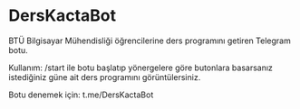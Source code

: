 # DersKactaBot
BTÜ Bilgisayar Mühendisliği öğrencilerine ders programını getiren Telegram botu.

Kullanım:
/start ile botu başlatıp yönergelere göre butonlara basarsanız istediğiniz güne ait ders programını görüntülersiniz.

Botu denemek için: t.me/DersKactaBot
